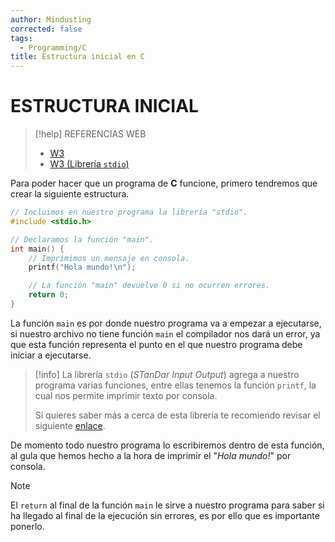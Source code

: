 ```yaml
---
author: Mindusting
corrected: false
tags:
  - Programming/C
title: Estructura inicial en C
---
```


# ESTRUCTURA INICIAL

> [!help] REFERENCIAS WEB
> - [W3](https://www.w3schools.com/c/index.php)
> - [W3 (Librería `stdio`)](https://www.w3schools.com/c/c_ref_stdio.php)

Para poder hacer que un programa de **C** funcione, primero tendremos que crear la siguiente estructura.

```c
// Incluimos en nuestro programa la librería "stdio".
#include <stdio.h>

// Declaramos la función "main".
int main() {
    // Imprimimos un mensaje en consola.
    printf("Hola mundo!\n");

    // La función "main" devuelve 0 si no ocurren errores.
    return 0;
}
```

La función `main` es por donde nuestro programa va a empezar a ejecutarse, si nuestro archivo no tiene función `main` el compilador nos dará un error, ya que esta función representa el punto en el que nuestro programa debe iniciar a ejecutarse.

> [!info]
> La librería `stdio` (*STanDar Input Output*) agrega a nuestro programa varias funciones, entre ellas tenemos la función `printf`, la cual nos permite imprimir texto por consola.
> 
> Si quieres saber más a cerca de esta librería te recomiendo revisar el siguiente [enlace](https://www.w3schools.com/c/c_ref_stdio.php).

De momento todo nuestro programa lo escribiremos dentro de esta función, al gula que hemos hecho a la hora de imprimir el "*Hola mundo!*" por consola.

> [!note]
> El `return` al final de la función `main` le sirve a nuestro programa para saber si ha llegado al final de la ejecución sin errores, es por ello que es importante ponerlo.
